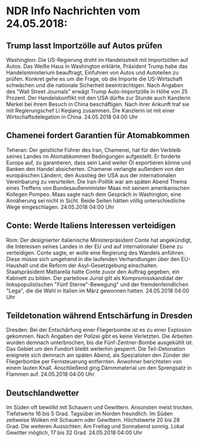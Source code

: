 # NDR Info Nachrichten vom 24.05.2018:


## Trump lasst Importzölle auf Autos prüfen
Washington: Die US-Regierung droht im Handelsstreit mit Importzöllen auf Autos. Das Weiße Haus in Washington erklärte, Präsident Trump habe das Handelsministerium beauftragt, Einfuhren von Autos und Autoteilen zu prüfen. Konkret gehe es um die Frage, ob die Importe die US-Wirtschaft schwächen und die nationale Sicherheit beeinträchtigen. Nach Angaben des "Wall Street Journals" erwägt Trump Auto-Importzölle in Höhe von 25 Prozent. Der Handelskonflikt mit den USA dürfte zur Stunde auch Kanzlerin Merkel bei ihrem Besuch in China beschäftigen. Nach ihrer Ankunft traf sie mit Regierungschef Li Keqiang zusammen. Die Kanzlerin ist mit einer Wirtschaftsdelegation in China. 24.05.2018 04:00 Uhr 

## Chamenei fordert Garantien für Atomabkommen
Teheran: Der geistliche Führer des Iran, Chamenei, hat für den Verbleib seines Landes im Atomabkommen Bedingungen aufgestellt. Er forderte Europa auf, zu garantieren, dass sein Land weiter Öl exportieren könne und Banken den Handel absicherten. Chamenei verlangte außerdem von den europäischen Ländern, den Ausstieg der USA aus der internationalen Vereinbarung zu verurteilen. Die Iran-Politik war am späten Abend Thema eines Treffens von Bundesaußenminister Maas mit seinem amerikanischen Kollegen Pompeo. Maas
sagte nach dem Gespräch in Washington, eine Annäherung sei nicht in Sicht. Beide Seiten hätten völlig unterschiedliche Wege eingeschlagen. 24.05.2018 04:00 Uhr 

## Conte: Werde Italiens Interessen verteidigen
Rom: Der designierter italienische Ministerpräsident Conte hat angekündigt, die Interessen seines Landes in der EU und auf internationaler Ebene zu verteidigen. Conte sagte, er wolle eine Regierung des Wandels anführen. Diese müsse sich umgehend in die laufenden Verhandlungen über den EU-Haushalt und die Reform der Asyl-Gesetzgebung einschalten. Staatspräsident Mattarella hatte Conte zuvor den Auftrag gegeben, ein Kabinett zu bilden. Der parteilose Jurist gilt als Kompromisskandidat der linkspopulistischen "Fünf Sterne"-Bewegung" und der fremdenfeindlichen "Lega", die die Wahl in Italien im März gewonnen hatten. 24.05.2018 04:00 Uhr 

## Teildetonation während Entschärfung in Dresden
Dresden: Bei der Entschärfung einer Fliegerbombe ist es zu einer Explosion gekommen. Nach Angaben der Polizei gibt es keine Verletzten. Die Arbeiten wurden demnach unterbrochen, bis die Fünf-Zentner-Bombe ausgekühlt ist. Das Gebiet um den Fundort bleibt weiterhin gesperrt. Die Teil-Detonation ereignete sich demnach am späten Abend, als Spezialisten den Zünder der Fliegerbombe per Fernsteuerung entfernten. Anwohner berichteten von einem lauten Knall. Anschließend ging Dämmmaterial um den Sprengsatz in Flammen auf. 24.05.2018 04:00 Uhr 

## Deutschlandwetter
Im Süden oft bewölkt mit Schauern und Gewittern. Ansonsten meist trocken. Tiefstwerte 16 bis 5 Grad. Tagsüber im Norden freundlich. Im Süden zeitweise Wolken mit Schauern oder Gewittern. Höchstwerte 20 bis 28 Grad. Die weiteren Aussichten: Am Freitag und Sonnabend sonnig. Lokal Gewitter möglich, 17 bis 32 Grad. 24.05.2018 04:00 Uhr 

